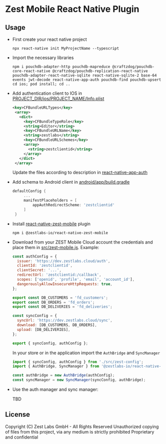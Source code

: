 # Zest Mobile React Native Plugin

## Usage

 * First create your react native project 
   ```console
   npx react-native init MyProjectName --typescript
   ```

 * Import the necessary libraries
   ```console
   npm i pouchdb-adapter-http pouchdb-mapreduce @craftzdog/pouchdb-core-react-native @craftzdog/pouchdb-replication-react-native pouchdb-adapter-react-native-sqlite react-native-sqlite-2 base-64 events jwt-decode react-native-app-auth pouchdb-find pouchdb-upsert
   cd ios; pod install; cd ..
   ```

 * Add authentication client to IOS in [PROJECT_DIR/ios/PROJECT_NAME/Info.plist](PROJECT_DIR/ios/PROJECT_NAME/Info.plist)
   ```xml
   <key>CFBundleURLTypes</key>
    <array>
      <dict>
        <key>CFBundleTypeRole</key>
        <string>Editor</string>
        <key>CFBundleURLName</key>
        <string>zestlabs</string>
        <key>CFBundleURLSchemes</key>
        <array>
          <string>zestclientid</string>
        </array>
      </dict>
    </array>
    ```
    Update the files according to description in [react-native-app-auth](https://github.com/FormidableLabs/react-native-app-auth)

 * Add schema to Android client in [android/app/build.gradle](android/app/build.gradle)
   ```gradle
   defaultConfig {
        ...
        manifestPlaceholders = [
            appAuthRedirectScheme: 'zestclientid'
        ]
    }
   ```

 * Install [react-native-zest-mobile](https://www.npmjs.com/package/@zestlabs-io/react-native-zest-mobile) plugin
    ```console
    npm i @zestlabs-io/react-native-zest-mobile
    ```

 * Download from your ZEST Mobile Cloud account the credentials and place them in [src/zest-mobile.js](src/zest-mobile.js). Example:
    ```js
    const authConfig = {
      issuer: 'https://dev.zestlabs.cloud/auth',
      clientId: 'zestclientid',
      clientSecret: '...',
      redirectUrl: 'zestclientid:/callback',
      scopes: ['openid', 'profile', 'email', 'account_id'],
      dangerouslyAllowInsecureHttpRequests: true,
    };

    export const DB_CUSTOMERS = 'fd_customers';
    export const DB_ORDERS = 'fd_orders';
    export const DB_DELIVERIES = 'fd_deliveries';

    const syncConfig = {
      syncUrl: 'https://dev.zestlabs.cloud/sync',
      download: [DB_CUSTOMERS, DB_ORDERS],
      upload: [DB_DELIVERIES],
    };

    export { syncConfig, authConfig };
    ```

    In your store or in the application import the `AuthBridge` and `SyncManager`
    ```js
    import { syncConfig, authConfig } from './src/zest-config';
    import { AuthBridge, SyncManager } from '@zestlabs-io/react-native-zest-mobile';

    const authBridge = new AuthBridge(authConfig);
    const syncManager = new SyncManager(syncConfig, authBridge);
    ```
 
 * Use the auth manager and sync manager:
   
   TBD 

## License

Copyright (C) Zest Labs GmbH - All Rights Reserved
Unauthorized copying of files from this project, via any medium is strictly prohibited
Proprietary and confidential